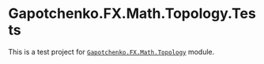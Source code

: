 ﻿# Gapotchenko.FX.Math.Topology.Tests

This is a test project for [`Gapotchenko.FX.Math.Topology`](../../Gapotchenko.FX.Math.Topology) module.
